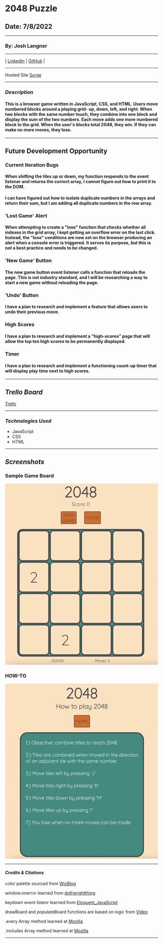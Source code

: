 # 2048 Puzzle

## Date: 7/8/2022

---

### By: Josh Langner

---

| [LinkedIn](https://www.linkedin.com/in/josh-langner-48) | [GitHub](https://github.com/jlangner87) |

---

Hosted Site [Surge](http://2048-numbergame.surge.sh)

---

### **_Description_**

#### This is a browser game written in JavaScript, CSS, and HTML. Users move numbered blocks around a playing grid- up, down, left, and right. When two blocks with the same number touch, they combine into one block and display the sum of the two numbers. Each move adds one more numbered block to the grid. When the user's blocks total 2048, they win. If they can make no more moves, they lose.

---

## **Future Development Opportunity**

### **Current Iteration Bugs**

#### When shifting the tiles up or down, my function responds to the event listener and returns the correct array, I cannot figure out how to print it to the DOM.

#### I can have figured out how to isolate duplicate numbers in the arrays and return their sum, but I am adding all duplicate numbers in the row array.

### **'Lost Game' Alert**

#### When attempting to create a "lose" function that checks whether all indexes in the grid array, I kept getting an overflow error on the last click. Instead, the "lose" conditions are now set on the browser producing an alert when a console error is triggered. It serves its purpose, but this is not a best practice and needs to be changed.

### **'New Game' Button**

#### The new game button event listener calls a function that reloads the page. This is not industry standard, and I will be researching a way to start a new game without reloading the page.

### **'Undo' Button**

#### I have a plan to research and implement a feature that allows users to undo their previous move.

### **High Scores**

#### I have a plan to research and implement a “high-scores” page that will allow the top ten high scores to be permanently displayed.

### **Timer**

#### I have a plan to research and implement a functioning count-up timer that will display play time next to high scores.

---

## **_Trello Board_**

[Trello](https://trello.com/b/TnGyK7lh/browser-game-tbd)

---

### **_Technologies Used_**

- JavaScript
- CSS
- HTML

---

## **_Screenshots_**

### Sample Game Board

![Game_Board](screenshot.png)

### HOW-TO

![How_To](how-to.png)

---

#### _Credits & Citations_

color palette sourced from [WixBlog](https://www.wix.com/blog/2016/05/colors-101-how-to-choose-the-right-website-color-schemes/)

window.onerror learned from [dotherightthing](https://gist.github.com/dotherightthing/cf0966bffc88abfec7af)

keydown event listenr learned from [Eloquent_JavaScript](https://eloquentjavascript.net/15_event.html)

drawBoard and populateBoard functions are based on logic from [Video](https://youtu.be/aDn2g8XfSMc)

.every Array method learned at [Mozilla](https://developer.mozilla.org/en-US/docs/Web/JavaScript/Reference/Global_Objects/Array/every)

.includes Array method learned at [Mozilla](https://developer.mozilla.org/en-US/docs/Web/JavaScript/Reference/Global_Objects/Array/includes)

---
